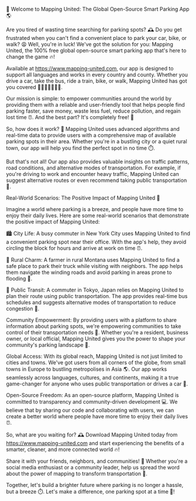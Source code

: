 🚀 Welcome to Mapping United: The Global Open-Source Smart Parking App 🌎

Are you tired of wasting time searching for parking spots? 🕰️ Do you get frustrated when you can't find a convenient place to park your car, bike, or walk? 😩 Well, you're in luck! We've got the solution for you: Mapping United, the 100% free global open-source smart parking app that's here to change the game 🔥!

Available at https://www.mapping-united.com, our app is designed to support all languages and works in every country and county. Whether you drive a car, take the bus, ride a train, bike, or walk, Mapping United has got you covered 🚗🚌🚂🚴‍♀️🏃‍♂️.

Our mission is simple: to empower communities around the world by providing them with a reliable and user-friendly tool that helps people find parking faster, save money, waste less fuel, reduce pollution, and regain lost time ⏰. And the best part? It's completely free! 🎁

So, how does it work? 🤔 Mapping United uses advanced algorithms and real-time data to provide users with a comprehensive map of available parking spots in their area. Whether you're in a bustling city or a quiet rural town, our app will help you find the perfect spot in no time ⏱️.

But that's not all! Our app also provides valuable insights on traffic patterns, road conditions, and alternative modes of transportation. For example, if you're driving to work and encounter heavy traffic, Mapping United can suggest alternative routes or even recommend taking public transportation 🚌.

Real-World Scenarios: The Positive Impact of Mapping United 💪

Imagine a world where parking is a breeze, and people have more time to enjoy their daily lives. Here are some real-world scenarios that demonstrate the positive impact of Mapping United:

🏙️ City Life: A busy commuter in New York City uses Mapping United to find a convenient parking spot near their office. With the app's help, they avoid circling the block for hours and arrive at work on time ⏰.

🌳 Rural Charm: A farmer in rural Montana uses Mapping United to find a safe place to park their truck while visiting with neighbors. The app helps them navigate the winding roads and avoid parking in areas prone to flooding 🌊.

🚌 Public Transit: A commuter in Tokyo, Japan relies on Mapping United to plan their route using public transportation. The app provides real-time bus schedules and suggests alternative modes of transportation to reduce congestion 🚂.

Community Empowerment: By providing users with a platform to share information about parking spots, we're empowering communities to take control of their transportation needs 💪. Whether you're a resident, business owner, or local official, Mapping United gives you the power to shape your community's parking landscape 🔨.

Global Access: With its global reach, Mapping United is not just limited to cities and towns. We've got users from all corners of the globe, from small towns in Europe to bustling metropolises in Asia 🌎. Our app works seamlessly across languages, cultures, and continents, making it a true game-changer for anyone who uses public transportation or drives a car 🚗.

Open-Source Freedom: As an open-source platform, Mapping United is committed to transparency and community-driven development 💻. We believe that by sharing our code and collaborating with users, we can create a better world where people have more time to enjoy their daily lives ⏰.

So, what are you waiting for? 🕰️ Download Mapping United today from https://www.mapping-united.com and start experiencing the benefits of a smarter, cleaner, and more connected world 🔥!

Share it with your friends, neighbors, and communities! 📢 Whether you're a social media enthusiast or a community leader, help us spread the word about the power of mapping to transform transportation 💪.

Together, let's build a brighter future where parking is no longer a hassle, but a breeze ⏱️. Let's make a difference, one parking spot at a time 🔨!